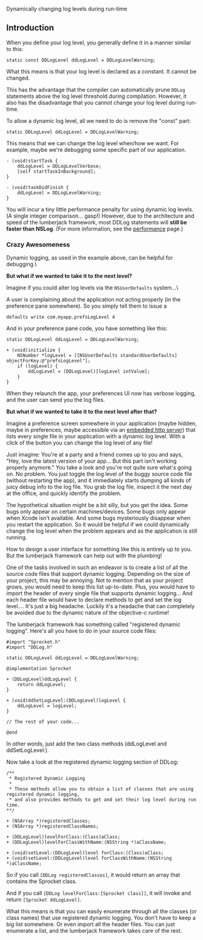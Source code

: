 Dynamically changing log levels during run-time

## Introduction

When you define your log level, you generally define it in a manner similar to this:
```objc
static const DDLogLevel ddLogLevel = DDLogLevelWarning;
```

What this means is that your log level is declared as a constant. It cannot be changed.

This has the advantage that the compiler can automatically prune `DDLog` statements above the log level threshold during compilation.  However, it also has the disadvantage that you cannot change your log level during run-time.

To allow a dynamic log level, all we need to do is remove the "const" part:
```objc
static DDLogLevel ddLogLevel = DDLogLevelWarning;
```

This means that we can change the log level when/how we want. For example, maybe we're debugging some specific part of our application.
```objc
- (void)startTask {
    ddLogLevel = DDLogLevelVerbose;
    [self startTaskInBackground];
}

- (void)taskDidFinish {
    ddLogLevel = DDLogLevelWarning;
}
```

You will incur a tiny little performance penalty for using dynamic log levels. (A single integer comparison... gasp!) However, due to the architecture and speed of the lumberjack framework, most DDLog statements will **still be faster than NSLog**. (For more information, see the [performance](Performance.md) page.)

### Crazy Awesomeness

Dynamic logging, as used in the example above, can be helpful for debugging.\

**But what if we wanted to take it to the next level?**

Imagine if you could alter log levels via the `NSUserDefaults` system...\

A user is complaining about the application not acting properly (in the preference pane somewhere). So you simply tell them to issue a
```objc
defaults write com.myapp.prefsLogLevel 4
```

And in your preference pane code, you have something like this:
```objc
static DDLogLevel ddLogLevel = DDLogLevelWarning;

+ (void)initialize {
    NSNumber *logLevel = [[NSUserDefaults standardUserDefaults] objectForKey:@"prefsLogLevel"];
    if (logLevel) {
        ddLogLevel = (DDLogLevel)[logLevel intValue];
    }
}
```

When they relaunch the app, your preferences UI now has verbose logging, and the user can send you the log files.

**But what if we wanted to take it to the next level after that?**

Imagine a preference screen somewhere in your application (maybe hidden, maybe in preferences, maybe accessible via an [embedded http server](http://code.google.com/p/cocoahttpserver/)) that lists every single file in your application with a dynamic log level. With a click of the button you can change the log level of any file!

Just imagine: You're at a party and a friend comes up to you and says, "Hey, love the latest version of your app... But this part isn't working properly anymore." You take a look and you're not quite sure what's going on. No problem. You just toggle the log level of the buggy source code file (without restarting the app), and it immediately starts dumping all kinds of juicy debug info to the log file. You grab the log file, inspect it the next day at the office, and quickly identify the problem.

The hypothetical situation might be a bit silly, but you get the idea. Some bugs only appear on certain machines/devices. Some bugs only appear when Xcode isn't available. And some bugs mysteriously disappear when you restart the application. So it would be helpful if we could dynamically change the log level when the problem appears and as the application is still running.

How to design a user interface for something like this is entirely up to you. But the lumberjack framework can help out with the plumbing!

One of the tasks involved in such an endeavor is to create a list of all the source code files that support dynamic logging. Depending on the size of your project, this may be annoying. Not to mention that as your project grows, you would need to keep this list up-to-date. Plus, you would have to import the header of every single file that supports dynamic logging... And each header file would have to declare methods to get and set the log level.... It's just a big headache. Luckily it's a headache that can completely be avoided due to the dynamic nature of the objective-c runtime!

The lumberjack framework has something called "registered dynamic logging". Here's all you have to do in your source code files:

```objc
#import "Sprocket.h"
#import "DDLog.h"

static DDLogLevel ddLogLevel = DDLogLevelWarning;

@implementation Sprocket

+ (DDLogLevel)ddLogLevel {
    return ddLogLevel;
}

+ (void)ddSetLogLevel:(DDLogLevel)logLevel {
    ddLogLevel = logLevel;
}

// The rest of your code...

@end
```

In other words, just add the two class methods (ddLogLevel and ddSetLogLevel:).

Now take a look at the registered dynamic logging section of DDLog:

```objc
/**
 * Registered Dynamic Logging
 * 
 * These methods allow you to obtain a list of classes that are using registered dynamic logging,
 * and also provides methods to get and set their log level during run time.
**/

+ (NSArray *)registeredClasses;
+ (NSArray *)registeredClassNames;

+ (DDLogLevel)levelForClass:(Class)aClass;
+ (DDLogLevel)levelForClassWithName:(NSString *)aClassName;

+ (void)setLevel:(DDLogLevel)level forClass:(Class)aClass;
+ (void)setLevel:(DDLogLevel)level forClassWithName:(NSString *)aClassName;
```

So if you call ` [DDLog registeredClasses] `, it would return an array that contains the Sprocket class.

And if you call ` [DDLog levelForClass:[Sprocket class]] `, it will invoke and return ` [Sprocket ddLogLevel] `.

What this means is that you can easily enumerate through all the classes (or class names) that use registered dynamic logging. You don't have to keep a big list somewhere. Or even import all the header files. You can just enumerate a list, and the lumberjack framework takes care of the rest.
